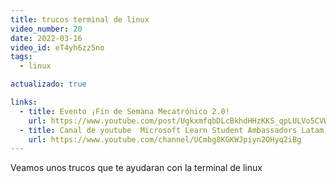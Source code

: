 ```yaml
---
title: trucos terminal de linux
video_number: 20
date: 2022-03-16
video_id: eT4yh6zz5no
tags:
  - linux

actualizado: true

links:
  - title: Evento ¡Fin de Semana Mecatrónico 2.0!
    url: https://www.youtube.com/post/UgkxmfqbDLcBkhdHHzKKS_qpLULVo5CVWDLn
  - title: Canal de youtube  Microsoft Learn Student Ambassadors Latam
    url: https://www.youtube.com/channel/UCmbg8KGKWJpiyn2OHyq2iBg
---
```


Veamos unos trucos que te ayudaran con la terminal de linux

